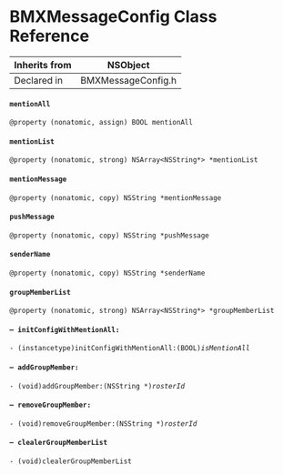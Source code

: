# BMXMessageConfig Class Reference

| Inherits from | NSObject           |
| ------------- | ------------------ |
| Declared in   | BMXMessageConfig.h |

#### &#x20; `mentionAll`

`@property (nonatomic, assign) BOOL mentionAll`

#### &#x20; `mentionList`

`@property (nonatomic, strong) NSArray<NSString*> *mentionList`

#### &#x20; `mentionMessage`

`@property (nonatomic, copy) NSString *mentionMessage`

#### &#x20; `pushMessage`

`@property (nonatomic, copy) NSString *pushMessage`

#### &#x20; `senderName`

`@property (nonatomic, copy) NSString *senderName`

#### &#x20; `groupMemberList`

`@property (nonatomic, strong) NSArray<NSString*> *groupMemberList`

#### `– initConfigWithMentionAll:`

`- (instancetype)initConfigWithMentionAll:(BOOL)`_`isMentionAll`_

#### `– addGroupMember:`

`- (void)addGroupMember:(NSString *)`_`rosterId`_

#### `– removeGroupMember:`

`- (void)removeGroupMember:(NSString *)`_`rosterId`_

#### `– clealerGroupMemberList`

`- (void)clealerGroupMemberList`
